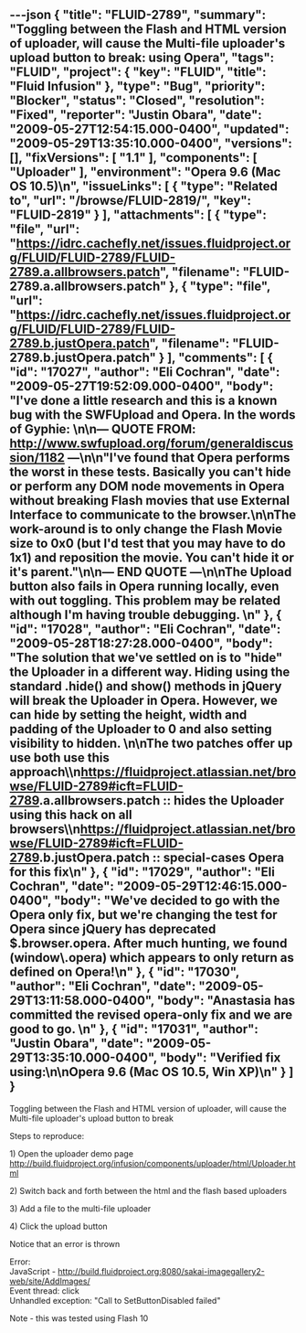 ---json
{
  "title": "FLUID-2789",
  "summary": "Toggling between the Flash and HTML version of uploader, will cause the Multi-file uploader's upload button to break: using Opera",
  "tags": "FLUID",
  "project": {
    "key": "FLUID",
    "title": "Fluid Infusion"
  },
  "type": "Bug",
  "priority": "Blocker",
  "status": "Closed",
  "resolution": "Fixed",
  "reporter": "Justin Obara",
  "date": "2009-05-27T12:54:15.000-0400",
  "updated": "2009-05-29T13:35:10.000-0400",
  "versions": [],
  "fixVersions": [
    "1.1"
  ],
  "components": [
    "Uploader"
  ],
  "environment": "Opera 9.6 (Mac OS 10.5)\n",
  "issueLinks": [
    {
      "type": "Related to",
      "url": "/browse/FLUID-2819/",
      "key": "FLUID-2819"
    }
  ],
  "attachments": [
    {
      "type": "file",
      "url": "https://idrc.cachefly.net/issues.fluidproject.org/FLUID/FLUID-2789/FLUID-2789.a.allbrowsers.patch",
      "filename": "FLUID-2789.a.allbrowsers.patch"
    },
    {
      "type": "file",
      "url": "https://idrc.cachefly.net/issues.fluidproject.org/FLUID/FLUID-2789/FLUID-2789.b.justOpera.patch",
      "filename": "FLUID-2789.b.justOpera.patch"
    }
  ],
  "comments": [
    {
      "id": "17027",
      "author": "Eli Cochran",
      "date": "2009-05-27T19:52:09.000-0400",
      "body": "I've done a little research and this is a known bug with the SWFUpload and Opera. In the words of Gyphie:&#x20;\n\n— QUOTE FROM: <http://www.swfupload.org/forum/generaldiscussion/1182> —\n\n\"I've found that Opera performs the worst in these tests. Basically you can't hide or perform any DOM node movements in Opera without breaking Flash movies that use External Interface to communicate to the browser.\n\nThe work-around is to only change the Flash Movie size to 0x0 (but I'd test that you may have to do 1x1) and reposition the movie. You can't hide it or it's parent.\"\n\n— END QUOTE —\n\nThe Upload button also fails in Opera running locally, even with out toggling. This problem may be related although I'm having trouble debugging.&#x20;\n"
    },
    {
      "id": "17028",
      "author": "Eli Cochran",
      "date": "2009-05-28T18:27:28.000-0400",
      "body": "The solution that we've settled on is to \"hide\" the Uploader in a different way. Hiding using the standard .hide() and show() methods in jQuery will break the Uploader in Opera. However, we can hide by setting the height, width and padding of the Uploader to 0 and also setting visibility to hidden.&#x20;\n\nThe two patches offer up use both use this approach\\\n<https://fluidproject.atlassian.net/browse/FLUID-2789#icft=FLUID-2789>.a.allbrowsers.patch :: hides the Uploader using this hack on all browsers\\\n<https://fluidproject.atlassian.net/browse/FLUID-2789#icft=FLUID-2789>.b.justOpera.patch :: special-cases Opera for this fix\n"
    },
    {
      "id": "17029",
      "author": "Eli Cochran",
      "date": "2009-05-29T12:46:15.000-0400",
      "body": "We've decided to go with the Opera only fix, but we're changing the test for Opera since jQuery has deprecated $.browser.opera. After much hunting, we found (window\\.opera) which appears to only return as defined on Opera!\n"
    },
    {
      "id": "17030",
      "author": "Eli Cochran",
      "date": "2009-05-29T13:11:58.000-0400",
      "body": "Anastasia has committed the revised opera-only fix and we are good to go.&#x20;\n"
    },
    {
      "id": "17031",
      "author": "Justin Obara",
      "date": "2009-05-29T13:35:10.000-0400",
      "body": "Verified fix using:\n\nOpera 9.6 (Mac OS 10.5, Win XP)\n"
    }
  ]
}
---
Toggling between the Flash and HTML version of uploader, will cause the Multi-file uploader's upload button to break

Steps to reproduce:

1\) Open the uploader demo page\
<http://build.fluidproject.org/infusion/components/uploader/html/Uploader.html>

2\) Switch back and forth between the html and the flash based uploaders

3\) Add a file to the multi-file uploader

4\) Click the upload button

Notice that an error is thrown

Error:\
JavaScript - <http://build.fluidproject.org:8080/sakai-imagegallery2-web/site/AddImages/>\
Event thread: click\
Unhandled exception: "Call to SetButtonDisabled failed"

Note - this was tested using Flash 10

        